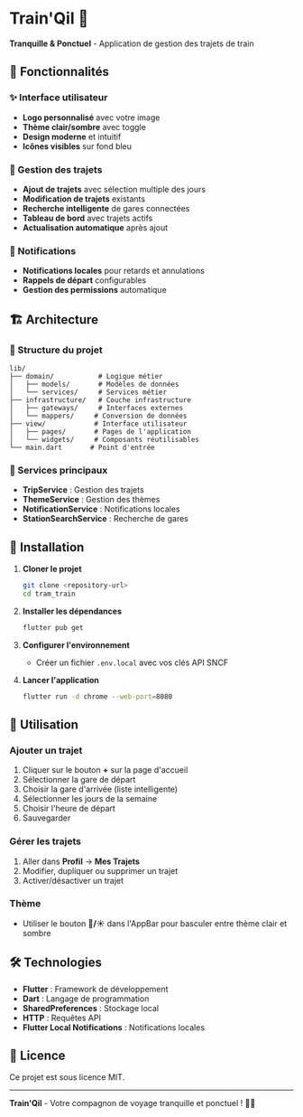 # Train'Qil 🚂

**Tranquille & Ponctuel** - Application de gestion des trajets de train

## 🎯 Fonctionnalités

### ✨ Interface utilisateur
- **Logo personnalisé** avec votre image
- **Thème clair/sombre** avec toggle
- **Design moderne** et intuitif
- **Icônes visibles** sur fond bleu

### 🚂 Gestion des trajets
- **Ajout de trajets** avec sélection multiple des jours
- **Modification de trajets** existants
- **Recherche intelligente** de gares connectées
- **Tableau de bord** avec trajets actifs
- **Actualisation automatique** après ajout

### 🔔 Notifications
- **Notifications locales** pour retards et annulations
- **Rappels de départ** configurables
- **Gestion des permissions** automatique

## 🏗️ Architecture

### 📁 Structure du projet
```
lib/
├── domain/           # Logique métier
│   ├── models/       # Modèles de données
│   └── services/     # Services métier
├── infrastructure/   # Couche infrastructure
│   ├── gateways/     # Interfaces externes
│   └── mappers/     # Conversion de données
├── view/            # Interface utilisateur
│   ├── pages/       # Pages de l'application
│   └── widgets/     # Composants réutilisables
└── main.dart       # Point d'entrée
```

### 🔧 Services principaux
- **TripService** : Gestion des trajets
- **ThemeService** : Gestion des thèmes
- **NotificationService** : Notifications locales
- **StationSearchService** : Recherche de gares

## 🚀 Installation

1. **Cloner le projet**
   ```bash
   git clone <repository-url>
   cd tram_train
   ```

2. **Installer les dépendances**
   ```bash
   flutter pub get
   ```

3. **Configurer l'environnement**
   - Créer un fichier `.env.local` avec vos clés API SNCF

4. **Lancer l'application**
   ```bash
   flutter run -d chrome --web-port=8080
   ```

## 📱 Utilisation

### Ajouter un trajet
1. Cliquer sur le bouton **+** sur la page d'accueil
2. Sélectionner la gare de départ
3. Choisir la gare d'arrivée (liste intelligente)
4. Sélectionner les jours de la semaine
5. Choisir l'heure de départ
6. Sauvegarder

### Gérer les trajets
1. Aller dans **Profil** → **Mes Trajets**
2. Modifier, dupliquer ou supprimer un trajet
3. Activer/désactiver un trajet

### Thème
- Utiliser le bouton **🌙/☀️** dans l'AppBar pour basculer entre thème clair et sombre

## 🛠️ Technologies

- **Flutter** : Framework de développement
- **Dart** : Langage de programmation
- **SharedPreferences** : Stockage local
- **HTTP** : Requêtes API
- **Flutter Local Notifications** : Notifications locales

## 📄 Licence

Ce projet est sous licence MIT.

---

**Train'Qil** - Votre compagnon de voyage tranquille et ponctuel ! 🚂✨
